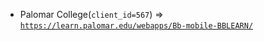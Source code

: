  - Palomar College(`client_id=567`) => [`https://learn.palomar.edu/webapps/Bb-mobile-BBLEARN/`](https://learn.palomar.edu/webapps/Bb-mobile-BBLEARN/)
